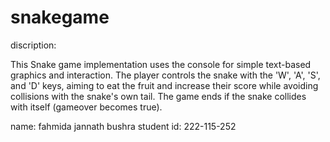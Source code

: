 # snakegame

discription:

This Snake game implementation uses the console for simple text-based graphics and interaction. The player controls the snake with the 'W', 'A', 'S', and 'D' keys, aiming to eat the fruit and increase their score while avoiding collisions with the snake's own tail. The game ends if the snake collides with itself (gameover becomes true).


name: fahmida jannath bushra
student id: 222-115-252
